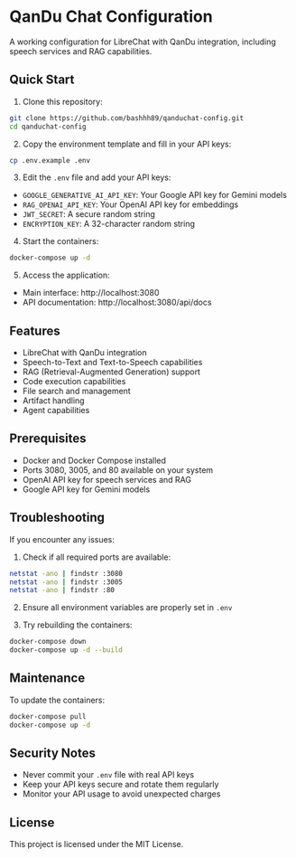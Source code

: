 ﻿# QanDu Chat Configuration

A working configuration for LibreChat with QanDu integration, including speech services and RAG capabilities.

## Quick Start

1. Clone this repository:
```bash
git clone https://github.com/bashhh89/qanduchat-config.git
cd qanduchat-config
```

2. Copy the environment template and fill in your API keys:
```bash
cp .env.example .env
```

3. Edit the `.env` file and add your API keys:
- `GOOGLE_GENERATIVE_AI_API_KEY`: Your Google API key for Gemini models
- `RAG_OPENAI_API_KEY`: Your OpenAI API key for embeddings
- `JWT_SECRET`: A secure random string
- `ENCRYPTION_KEY`: A 32-character random string

4. Start the containers:
```bash
docker-compose up -d
```

5. Access the application:
- Main interface: http://localhost:3080
- API documentation: http://localhost:3080/api/docs

## Features

- LibreChat with QanDu integration
- Speech-to-Text and Text-to-Speech capabilities
- RAG (Retrieval-Augmented Generation) support
- Code execution capabilities
- File search and management
- Artifact handling
- Agent capabilities

## Prerequisites

- Docker and Docker Compose installed
- Ports 3080, 3005, and 80 available on your system
- OpenAI API key for speech services and RAG
- Google API key for Gemini models

## Troubleshooting

If you encounter any issues:

1. Check if all required ports are available:
```bash
netstat -ano | findstr :3080
netstat -ano | findstr :3005
netstat -ano | findstr :80
```

2. Ensure all environment variables are properly set in `.env`

3. Try rebuilding the containers:
```bash
docker-compose down
docker-compose up -d --build
```

## Maintenance

To update the containers:
```bash
docker-compose pull
docker-compose up -d
```

## Security Notes

- Never commit your `.env` file with real API keys
- Keep your API keys secure and rotate them regularly
- Monitor your API usage to avoid unexpected charges

## License

This project is licensed under the MIT License.
